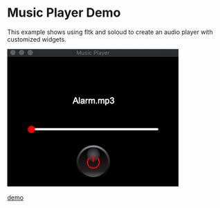 # Music Player Demo

This example shows using fltk and soloud to create an audio player with customized widgets.

![alt_test](assets/musicplayer.png)

[demo](https://www.youtube.com/watch?v=okdFx6tv7ds)
